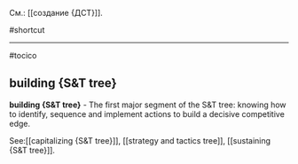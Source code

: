 См.: [[создание {ДСТ}]].

#shortcut




<hr/>

#tocico

## building {S&T tree}

<b>building {S&T tree}</b> - The first major segment of the S&amp;T tree: knowing how to identify, sequence and implement actions to build a decisive competitive edge.  



See:[[capitalizing {S&T tree}]], [[strategy and tactics tree]], [[sustaining {S&T tree}]].
